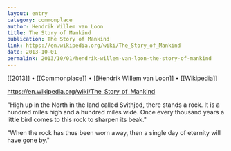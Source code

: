 ```yaml
---
layout: entry
category: commonplace
author: Hendrik Willem van Loon
title: The Story of Mankind
publication: The Story of Mankind
link: https://en.wikipedia.org/wiki/The_Story_of_Mankind
date: 2013-10-01
permalink: 2013/10/01/hendrik-willem-van-loon-the-story-of-mankind
---
```


[[2013]] • [[Commonplace]] • [[Hendrik Willem van Loon]] • [[Wikipedia]]

https://en.wikipedia.org/wiki/The_Story_of_Mankind

"High up in the North in the land called Svithjod, there stands a rock. It is a hundred miles high and a hundred miles wide. Once every thousand years a little bird comes to this rock to sharpen its beak."

"When the rock has thus been worn away, then a single day of eternity will have gone by.﻿"